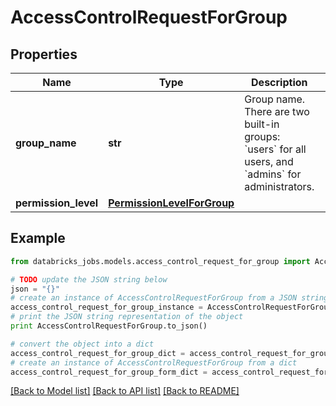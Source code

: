 # AccessControlRequestForGroup


## Properties
Name | Type | Description | Notes
------------ | ------------- | ------------- | -------------
**group_name** | **str** | Group name. There are two built-in groups: &#x60;users&#x60; for all users, and &#x60;admins&#x60; for administrators. | [optional] 
**permission_level** | [**PermissionLevelForGroup**](PermissionLevelForGroup.md) |  | [optional] 

## Example

```python
from databricks_jobs.models.access_control_request_for_group import AccessControlRequestForGroup

# TODO update the JSON string below
json = "{}"
# create an instance of AccessControlRequestForGroup from a JSON string
access_control_request_for_group_instance = AccessControlRequestForGroup.from_json(json)
# print the JSON string representation of the object
print AccessControlRequestForGroup.to_json()

# convert the object into a dict
access_control_request_for_group_dict = access_control_request_for_group_instance.to_dict()
# create an instance of AccessControlRequestForGroup from a dict
access_control_request_for_group_form_dict = access_control_request_for_group.from_dict(access_control_request_for_group_dict)
```
[[Back to Model list]](../README.md#documentation-for-models) [[Back to API list]](../README.md#documentation-for-api-endpoints) [[Back to README]](../README.md)


